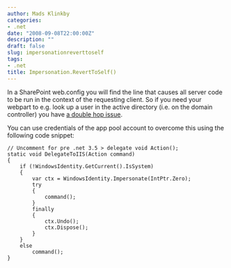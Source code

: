 ```yaml
---
author: Mads Klinkby
categories:
- .net
date: "2008-09-08T22:00:00Z"
description: ""
draft: false
slug: impersonationreverttoself
tags:
- .net
title: Impersonation.RevertToSelf()
---
```



In a SharePoint web.config you will find the line <identity impersonate="true"/> that causes all server code to be run in the context of the requesting client. So if you need your webpart to e.g. look up a user in the active directory (i.e. on the domain controller) you have [ a double hop issue](http://blogs.msdn.com/knowledgecast/archive/2007/01/31/the-double-hop-problem.aspx).

You can use credentials of the app pool account to overcome this using the following code snippet:

<pre class="csharpcode"><code><span class="rem">// Uncomment for pre .net 3.5 &gt; delegate void Action();</span>
<span class="kwrd">static</span> <span class="kwrd">void</span> DelegateToIIS(Action command)
{
    <span class="kwrd">if</span> (!WindowsIdentity.GetCurrent().IsSystem)
    {
        var ctx = WindowsIdentity.Impersonate(IntPtr.Zero);
        <span class="kwrd">try</span>
        {
            command();
        }
        <span class="kwrd">finally</span>
        {
            ctx.Undo();
            ctx.Dispose();
        }
    }
    <span class="kwrd">else</span>
        command();
}</code></pre>

